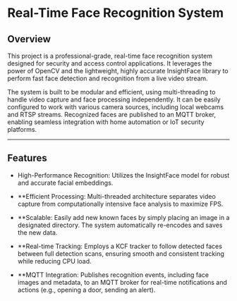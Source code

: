# Real-Time Face Recognition System

## Overview

This project is a professional-grade, real-time face recognition system designed for security and access control applications. It leverages the power of OpenCV and the lightweight, highly accurate InsightFace library to perform fast face detection and recognition from a live video stream.

The system is built to be modular and efficient, using multi-threading to handle video capture and face processing independently. It can be easily configured to work with various camera sources, including local webcams and RTSP streams. Recognized faces are published to an MQTT broker, enabling seamless integration with home automation or IoT security platforms.

---
## Features
- High-Performance Recognition: Utilizes the InsightFace model for robust and accurate facial embeddings.

- **Efficient Processing: Multi-threaded architecture separates video capture from computationally intensive face analysis to maximize FPS.

- **Scalable: Easily add new known faces by simply placing an image in a designated directory. The system automatically re-encodes and saves the new data.

- **Real-time Tracking: Employs a KCF tracker to follow detected faces between full detection scans, ensuring smooth and consistent tracking while reducing CPU load.

- **MQTT Integration: Publishes recognition events, including face images and metadata, to an MQTT broker for real-time notifications and actions (e.g., opening a door, sending an alert).  
